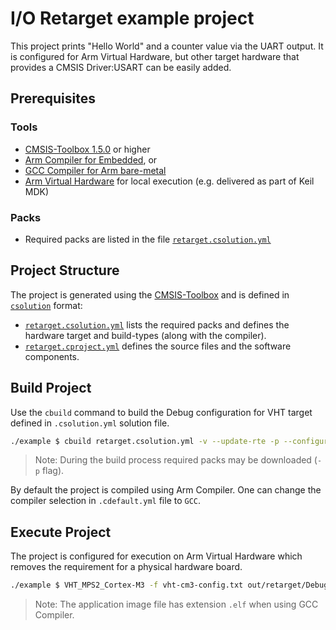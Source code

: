 # I/O Retarget example project

This project prints "Hello World" and a counter value via the UART output. It is configured for Arm Virtual Hardware, but other target hardware that provides a CMSIS Driver:USART can be easily added.

## Prerequisites

### Tools

- [CMSIS-Toolbox 1.5.0](https://github.com/Open-CMSIS-Pack/devtools/releases) or higher
- [Arm Compiler for Embedded](https://developer.arm.com/downloads/view/ACOMPE), or
- [GCC Compiler for Arm bare-metal](https://developer.arm.com/downloads/-/arm-gnu-toolchain-downloads)
- [Arm Virtual Hardware](https://developer.arm.com/Tools%20and%20Software/Arm%20Virtual%20Hardware) for local execution (e.g. delivered as part of Keil MDK)

### Packs

- Required packs are listed in the file [`retarget.csolution.yml`](./retarget.csolution.yml)

## Project Structure

The project is generated using the [CMSIS-Toolbox](https://github.com/Open-CMSIS-Pack/devtools/blob/main/tools/projmgr/docs/Manual/Overview.md) and is defined in [`csolution`](https://github.com/Open-CMSIS-Pack/devtools/blob/main/tools/projmgr/docs/Manual/YML-Format.md) format:

- [`retarget.csolution.yml`](./retarget.csolution.yml) lists the required packs and defines the hardware target and build-types (along with the compiler).
- [`retarget.cproject.yml`](./retarget.cproject.yml) defines the source files and the software components.

## Build Project

Use the `cbuild` command to build the Debug configuration for VHT target defined in `.csolution.yml` solution file.

```bash
./example $ cbuild retarget.csolution.yml -v --update-rte -p --configuration .Debug+VHT
```

>Note: During the build process required packs may be downloaded (`-p` flag).

By default the project is compiled using Arm Compiler. One can change the compiler
selection in `.cdefault.yml` file to `GCC`.

## Execute Project

The project is configured for execution on Arm Virtual Hardware which removes the requirement for a physical hardware board.

```bash
./example $ VHT_MPS2_Cortex-M3 -f vht-cm3-config.txt out/retarget/Debug/VHT/Debug+VHT.axf
```

>Note: The application image file has extension `.elf` when using GCC Compiler.
